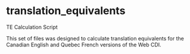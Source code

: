 # translation_equivalents
TE Calculation Script

This set of files was designed to calculate translation equivalents for the Canadian English and Quebec French versions of the Web CDI.
